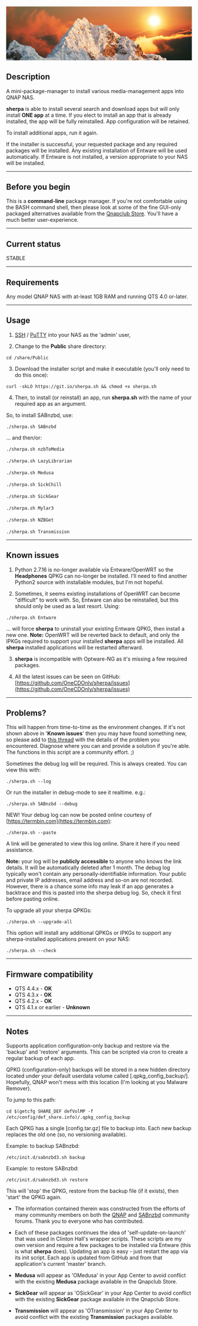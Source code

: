 ![icon](images/sherpa.wide.png)

## Description

A mini-package-manager to install various media-management apps into QNAP NAS.

**sherpa** is able to install several search and download apps but will only install **ONE app** at a time. If you elect to install an app that is already installed, the app will be fully reinstalled. App configuration will be retained.

To install additional apps, run it again.

If the installer is successful, your requested package and any required packages will be installed. Any existing installation of Entware will be used automatically. If Entware is not installed, a version appropriate to your NAS will be installed.

---
## Before you begin

This is a **command-line** package manager. If you're not comfortable using the BASH command shell, then please look at some of the fine GUI-only packaged alternatives available from the [Qnapclub Store](https://qnapclub.eu/en). You'll have a much better user-experience.


---
## Current status

STABLE

---
## Requirements

Any model QNAP NAS with at-least 1GB RAM and running QTS 4.0 or-later.

---
## Usage

1) [SSH](https://wiki.qnap.com/wiki/How_to_SSH_into_your_QNAP_device) / [PuTTY](http://www.putty.org/) into your NAS as the 'admin' user,

2) Change to the **Public** share directory:

```
cd /share/Public
```

3) Download the installer script and make it executable (you'll only need to do this once):

```
curl -skLO https://git.io/sherpa.sh && chmod +x sherpa.sh
```

4) Then, to install (or reinstall) an app, run **sherpa.sh** with the name of your required app as an argument.

So, to install SABnzbd, use:

```
./sherpa.sh SABnzbd
```

... and then/or:

```
./sherpa.sh nzbToMedia

./sherpa.sh LazyLibrarian

./sherpa.sh Medusa

./sherpa.sh SickChill

./sherpa.sh SickGear

./sherpa.sh Mylar3

./sherpa.sh NZBGet

./sherpa.sh Transmission
```

---
## Known issues

1) Python 2.7.16 is no-longer available via Entware/OpenWRT so the **Headphones** QPKG can no-longer be installed. I'll need to find another Python2 source with installable modules, but I'm not hopeful.

2) Sometimes, it seems existing installations of OpenWRT can become "difficult" to work with. So, Entware can also be reinstalled, but this should only be used as a last resort. Using:

```
./sherpa.sh Entware
```

... will force **sherpa** to uninstall your existing Entware QPKG, then install a new one. **Note:** OpenWRT will be reverted back to default, and only the IPKGs required to support your installed **sherpa** apps will be installed. All **sherpa** installed applications will be restarted afterward.


3) **sherpa** is incompatible with Optware-NG as it's missing a few required packages.


4) All the latest issues can be seen on GitHub: [https://github.com/OneCDOnly/sherpa/issues](https://github.com/OneCDOnly/sherpa/issues)

---
## Problems?

This will happen from time-to-time as the environment changes. If it's not shown above in '**Known issues**' then you may have found something new, so please add to [this thread](https://forum.qnap.com/viewtopic.php?f=320&t=132373) with the details of the problem you encountered. Diagnose where you can and provide a solution if you're able. The functions in this script are a community effort. ;)

Sometimes the debug log will be required. This is always created. You can view this with:

```
./sherpa.sh --log
```

Or run the installer in debug-mode to see it realtime. e.g.:

```
./sherpa.sh SABnzbd --debug
```
NEW! Your debug log can now be posted online courtesy of [https://termbin.com](https://termbin.com):

```
./sherpa.sh --paste
```

A link will be generated to view this log online. Share it here if you need assistance.

**Note:** your log will be **publicly accessible** to anyone who knows the link details. It will be automatically deleted after 1 month. The debug log typically won't contain any personally-identifiable information. Your public and private IP addresses, email address and so-on are not recorded. However, there is a chance some info may leak if an app generates a backtrace and this is pasted into the sherpa debug log. So, check it first before pasting online.

To upgrade all your sherpa QPKGs:

```
./sherpa.sh --upgrade-all
```

This option will install any additional QPKGs or IPKGs to support any sherpa-installed applications present on your NAS:

```
./sherpa.sh --check
```


---
## Firmware compatibility

* QTS 4.4.x - **OK**
* QTS 4.3.x - **OK**
* QTS 4.2.x - **OK**
* QTS 4.1.x or earlier - **Unknown**

---
## Notes

Supports application configuration-only backup and restore via the 'backup' and 'restore' arguments. This can be scripted via cron to create a regular backup of each app.

QPKG (configuration-only) backups will be stored in a new hidden directory located under your default userdata volume called [.qpkg_config_backup/]. Hopefully, QNAP won't mess with this location (I'm looking at you Malware Remover).

To jump to this path:

```
cd $(getcfg SHARE_DEF defVolMP -f /etc/config/def_share.info)/.qpkg_config_backup
```

Each QPKG has a single [config.tar.gz] file to backup into. Each new backup replaces the old one (so, no versioning available).

Example: to backup SABnzbd:

```
/etc/init.d/sabnzbd3.sh backup
```
Example: to restore SABnzbd:
```
/etc/init.d/sabnzbd3.sh restore
```
This will 'stop' the QPKG, restore from the backup file (if it exists), then 'start' the QPKG again.

* The information contained therein was constructed from the efforts of many community members on both the [QNAP](https://forum.qnap.com/viewtopic.php?f=320&t=132373) and [SABnzbd](https://forums.sabnzbd.org/) community forums. Thank you to everyone who has contributed.

* Each of these packages continues the idea of 'self-update-on-launch' that was used in Clinton Hall's wrapper scripts. These scripts are my own version and require a few packages to be installed via Entware (this is what **sherpa** does). Updating an app is easy - just restart the app via its init script. Each app is updated from GitHub and from that application's current 'master' branch.

* **Medusa** will appear as 'OMedusa' in your App Center to avoid conflict with the existing **Medusa** package available in the Qnapclub Store.

* **SickGear** will appear as 'OSickGear' in your App Center to avoid conflict with the existing **SickGear** package available in the Qnapclub Store.

* **Transmission** will appear as 'OTransmission' in your App Center to avoid conflict with the existing **Transmission** packages available.
